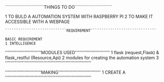 ````````````````````````````THINGS TO DO```````````````````````````

1 TO BULD A AUTOMATION SYSTEM WITH RASPBERRY PI
2 TO MAKE IT ACCESSIBLE WITH A WEBPAGE

```````````````````````````````````````````````````````````````````
````````````````````````````REQUIREMENT``````````````````````````````

BASIC REQUIREMENT
1 INTELLIGENCE

```````````````````````````````````````````````````````````````````
''''''''''''''''''''''''''''MODULES USED'''''''''''''''''''''''''''
1 flask (request,Flask) & flask_restful (Resource,Api)
2 modules for creating the automation system
3 
'''''''''''''''''''''''''''''''''''''''''''''''''''''''''''''''''''

''''''''''''''''''''''''''''MAKING'''''''''''''''''''''''''''''''''
1 CREATE A
'''''''''''''''''''''''''''''''''''''''''''''''''''''''''''''''''''

